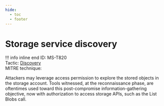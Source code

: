 ```yaml
---
hide:
  - toc
  - footer
---
```


# Storage service discovery

!!! info inline end
    ID: MS-T820<br>
    Tactic: [Discovery](../tactics/Discovery/index.md) <br>
    MITRE technique: 

Attackers may leverage access permission to explore the stored objects in the storage account. Tools witnessed, at the reconnaissance phase, are oftentimes used toward this post-compromise information-gathering objective, now with authorization to access storage APIs, such as the List Blobs call.
